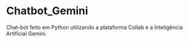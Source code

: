 # Chatbot_Gemini
Chat-bot feito em Python utilizando a plataforma Collab e a Inteligência Artificial Gemini.
